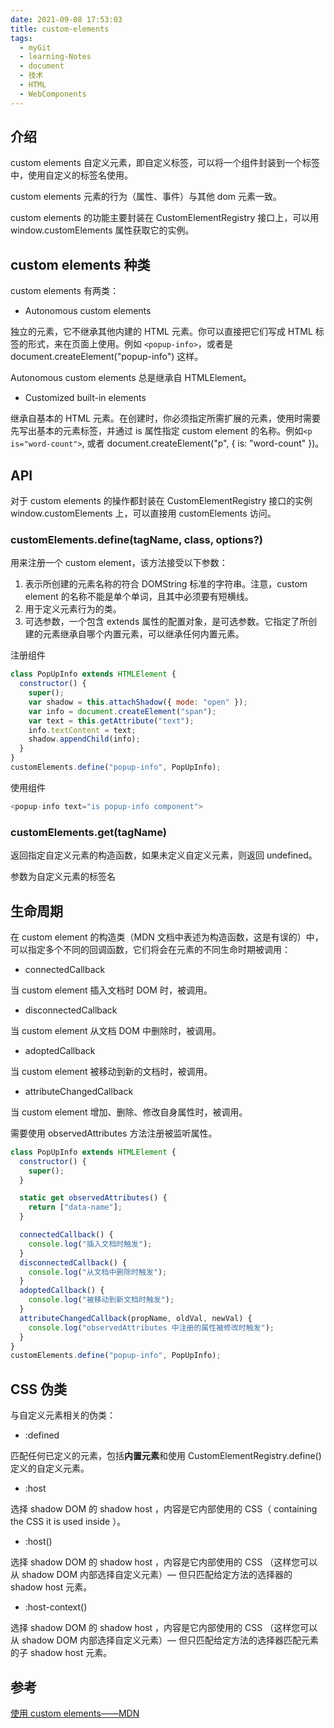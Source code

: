 ```yaml
---
date: 2021-09-08 17:53:03
title: custom-elements
tags:
  - myGit
  - learning-Notes
  - document
  - 技术
  - HTML
  - WebComponents
---
```


## 介绍

custom elements 自定义元素，即自定义标签，可以将一个组件封装到一个标签中，使用自定义的标签名使用。

custom elements 元素的行为（属性、事件）与其他 dom 元素一致。

custom elements 的功能主要封装在 CustomElementRegistry 接口上，可以用 window.customElements 属性获取它的实例。

## custom elements 种类

custom elements 有两类：

- Autonomous custom elements

独立的元素，它不继承其他内建的 HTML 元素。你可以直接把它们写成 HTML 标签的形式，来在页面上使用。例如 `<popup-info>`，或者是 document.createElement("popup-info") 这样。

Autonomous custom elements 总是继承自 HTMLElement。

- Customized built-in elements

继承自基本的 HTML 元素。在创建时，你必须指定所需扩展的元素，使用时需要先写出基本的元素标签，并通过 is 属性指定 custom element 的名称。例如`<p is="word-count">`, 或者 document.createElement("p", { is: "word-count" })。

## API

对于 custom elements 的操作都封装在 CustomElementRegistry 接口的实例 window.customElements 上，可以直接用 customElements 访问。

### customElements.define(tagName, class, options?)

用来注册一个 custom element，该方法接受以下参数：

1. 表示所创建的元素名称的符合 DOMString 标准的字符串。注意，custom element 的名称不能是单个单词，且其中必须要有短横线。
2. 用于定义元素行为的类。
3. 可选参数，一个包含 extends 属性的配置对象，是可选参数。它指定了所创建的元素继承自哪个内置元素，可以继承任何内置元素。

注册组件

```js
class PopUpInfo extends HTMLElement {
  constructor() {
    super();
    var shadow = this.attachShadow({ mode: "open" });
    var info = document.createElement("span");
    var text = this.getAttribute("text");
    info.textContent = text;
    shadow.appendChild(info);
  }
}
customElements.define("popup-info", PopUpInfo);
```

使用组件

```js
<popup-info text="is popup-info component">
```

### customElements.get(tagName)

返回指定自定义元素的构造函数，如果未定义自定义元素，则返回 undefined。

参数为自定义元素的标签名

## 生命周期

在 custom element 的构造类（MDN 文档中表述为构造函数，这是有误的）中，可以指定多个不同的回调函数，它们将会在元素的不同生命时期被调用：

- connectedCallback

当 custom element 插入文档时 DOM 时，被调用。

- disconnectedCallback

当 custom element 从文档 DOM 中删除时，被调用。

- adoptedCallback

当 custom element 被移动到新的文档时，被调用。

- attributeChangedCallback

当 custom element 增加、删除、修改自身属性时，被调用。

需要使用 observedAttributes 方法注册被监听属性。

```js
class PopUpInfo extends HTMLElement {
  constructor() {
    super();
  }

  static get observedAttributes() {
    return ["data-name"];
  }

  connectedCallback() {
    console.log("插入文档时触发");
  }
  disconnectedCallback() {
    console.log("从文档中删除时触发");
  }
  adoptedCallback() {
    console.log("被移动到新文档时触发");
  }
  attributeChangedCallback(propName, oldVal, newVal) {
    console.log("observedAttributes 中注册的属性被修改时触发");
  }
}
customElements.define("popup-info", PopUpInfo);
```

## CSS 伪类

与自定义元素相关的伪类：

- :defined

匹配任何已定义的元素，包括**内置元素**和使用 CustomElementRegistry.define() 定义的自定义元素。

- :host

选择 shadow DOM 的 shadow host ，内容是它内部使用的 CSS（ containing the CSS it is used inside ）。

- :host()

选择 shadow DOM 的 shadow host ，内容是它内部使用的 CSS （这样您可以从 shadow DOM 内部选择自定义元素）— 但只匹配给定方法的选择器的 shadow host 元素。

- :host-context()

选择 shadow DOM 的 shadow host ，内容是它内部使用的 CSS （这样您可以从 shadow DOM 内部选择自定义元素）— 但只匹配给定方法的选择器匹配元素的子 shadow host 元素。

## 参考

[使用 custom elements——MDN](https://developer.mozilla.org/zh-CN/docs/Web/Web_Components/Using_custom_elements)
